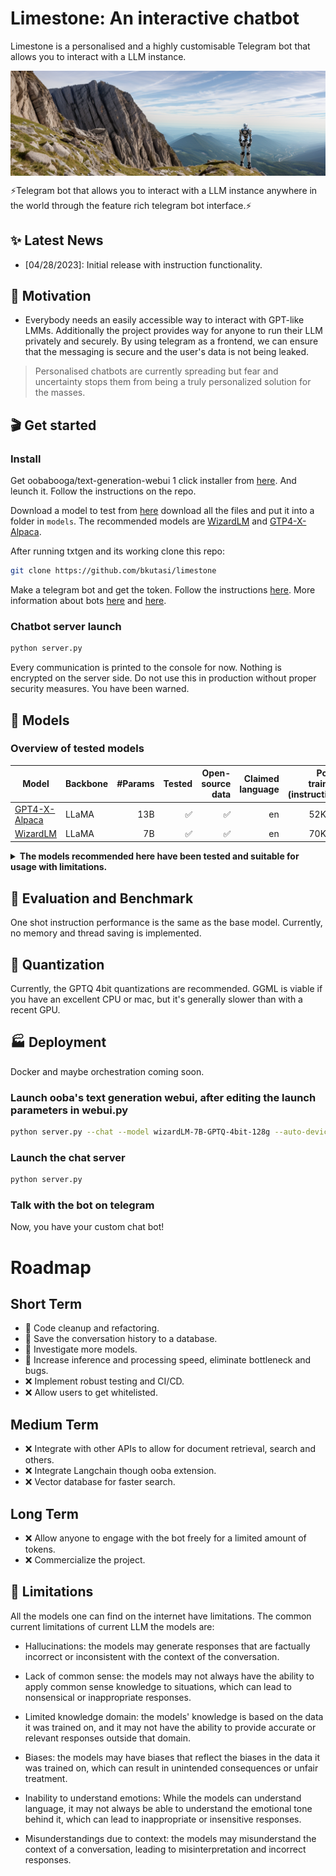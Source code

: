 # Limestone: An interactive chatbot
Limestone is a personalised and a highly customisable Telegram bot that allows you to interact with a LLM instance.
<div align=center>
<img src="assets/banner.png" width = "640" alt="zoo" align=center />
</div>


⚡Telegram bot that allows you to interact with a LLM instance anywhere in the world through the feature rich telegram bot interface.⚡

## ✨ Latest News
- [04/28/2023]: Initial release with instruction functionality. 

## 🤔 Motivation
- Everybody needs an easily accessible way to interact with GPT-like LMMs. Additionally the project provides way for anyone to run their LLM privately and securely. By using telegram as a frontend, we can ensure that the messaging is secure and the user's data is not being leaked. 

> Personalised chatbots are currently spreading but fear and uncertainty stops them from being a truly personalized solution for the masses.

## 🎬 Get started
### Install

Get oobabooga/text-generation-webui 1 click installer from [here](https://github.com/oobabooga/text-generation-webui#one-click-installers). And leunch it. Follow the instructions on the repo.

Download a model to test from [here](https://huggingface.co/models?filter=llm) download all the files and put it into a folder in `models`. The recommended models are [WizardLM](https://huggingface.co/TheBloke/wizardLM-7B-GPTQ) and [GTP4-X-Alpaca](https://huggingface.co/anon8231489123/gpt4-x-alpaca-13b-native-4bit-128g).

After running txtgen and its working clone this repo:
```bash
git clone https://github.com/bkutasi/limestone
```
Make a telegram bot and get the token. Follow the instructions [here](https://telegram.me/BotFather). More information about bots [here](https://core.telegram.org/bots#6-botfather) and [here](https://core.telegram.org/bots/tutorial).

### Chatbot server launch

```bash
python server.py
```
Every communication is printed to the console for now. Nothing is encrypted on the server side. Do not use this in production without proper security measures. You have been warned.


## 🐼 Models
### Overview of tested models
| Model                         | Backbone |  #Params | Tested               | Open-source data | Claimed language | Post-training (instruction) | VRAM required | Release date |
|-------------------------------|----------|---------:|------------------:|-----------------:|-----------------:|----------------------------:|-----------------------------:|-------------:|
| [GPT4-X-Alpaca](https://huggingface.co/anon8231489123/gpt4-x-alpaca-13b-native-4bit-128g)                 | LLaMA    |      13B |                 ✅ |                ✅ |               en |                     52K, en |                            8 Gb |     04/25/23 |
| [WizardLM](https://github.com/nlpxucan/WizardLM)                      | LLaMA    |       7B |                 ✅ |                ✅ |               en |                     70K, en |                            12 Gb |     04/01/23 |

<details><summary><b>The models recommended here have been tested and suitable for usage with limitations.</b></summary>

> The models use the excellent LlaMa as base model fine-tuned with **instructions**. GPT4-X-Alpaca has a low level of filtering and it has tuned with GPT4, while WizardLM has excellent performance and low memory footprint while outperforming ChatGPT(chatgpt-3.5-turbo) on certain domains by using [Evol-Instruct](https://github.com/nlpxucan/evol-instruct). The rationale behind using these models is that *the **instruction** data helps to tame language  models to adhere to human instructions and fulfill their information requirements*.
</details>


## 🧐 Evaluation and Benchmark

One shot instruction performance is the same as the base model. Currently, no memory and thread saving is implemented.


## 👾 Quantization

Currently, the GPTQ 4bit quantizations are recommended. GGML is viable if you have an excellent CPU or mac, but it's generally slower than with a recent GPU.

## 🏭 Deployment

Docker and maybe orchestration coming soon.

### Launch ooba's text generation webui, after editing the launch parameters in webui.py
```bash
python server.py --chat --model wizardLM-7B-GPTQ-4bit-128g --auto-devices --wbits 4 --model_type=llama --api")
```

### Launch the chat server
```bash
python server.py
```

### Talk with the bot on telegram

Now, you have your custom chat bot!

# Roadmap
## Short Term
 - 🚧 Code cleanup and refactoring.
 - 🚧 Save the conversation history to a database.
 - 🚧 Investigate more models.
 - 🚧 Increase inference and processing speed, eliminate bottleneck and bugs.
 - ❌ Implement robust testing and CI/CD.
 - ❌ Allow users to get whitelisted.

## Medium Term
 - ❌ Integrate with other APIs to allow for document retrieval, search and others.
 - ❌ Integrate Langchain though ooba extension.
 - ❌ Vector database for faster search.

## Long Term
 - ❌ Allow anyone to engage with the bot freely for a limited amount of tokens.
  - ❌ Commercialize the project.


## 🤖 Limitations

All the models one can find on the internet have limitations. The common current limitations of current LLM the models are:

- Hallucinations: the models may generate responses that are factually incorrect or inconsistent with the context of the conversation.

- Lack of common sense: the models may not always have the ability to apply common sense knowledge to situations, which
  can lead to nonsensical or inappropriate responses.

- Limited knowledge domain: the models' knowledge is based on the data it was trained on, and it may not have the
  ability to provide accurate or relevant responses outside that domain.

- Biases: the models may have biases that reflect the biases in the data it was trained on, which can result in
  unintended consequences or unfair treatment.

- Inability to understand emotions: While the models can understand language, it may not always be able to understand
  the emotional tone behind it, which can lead to inappropriate or insensitive responses.

- Misunderstandings due to context: the models may misunderstand the context of a conversation, leading to
  misinterpretation and incorrect responses.